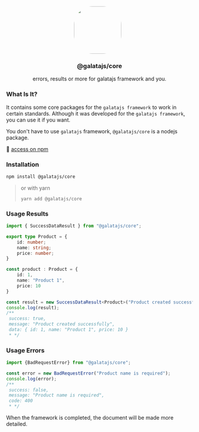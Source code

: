 <p align="center">
<br>
<img src="https://avatars.githubusercontent.com/u/108695351?v=4" width="128" height="128" style="border-radius: 50px; margin-right: 10px;" />
</p>
<h3 align="center">@galatajs/core</h3>
<p align="center">
  errors, results or more for galatajs framework and you.
</p>

### What Is It?

It contains some core packages for the ``galatajs framework`` to work in certain standards. Although it was developed for the ``galatajs framework``, you can use it if you want. 

You don't have to use ``galatajs`` framework, `@galatajs/core` is a nodejs package.

🔗 [access on npm](https://www.npmjs.com/package/@galatajs/core)

### Installation

```sh
npm install @galatajs/core
```

> or with yarn
>
> ```
> yarn add @galatajs/core
> ```

### Usage Results

```typescript
import { SuccessDataResult } from "@galatajs/core";

export type Product = {
    id: number;
    name: string;
    price: number;
}

const product : Product = {
    id: 1,
    name: "Product 1",
    price: 10
}

const result = new SuccessDataResult<Product>("Product created successfully", product);
console.log(result);
/**
 success: true,
 message: "Product created successfully",
 data: { id: 1, name: "Product 1", price: 10 }
 * */
```

### Usage Errors

```typescript
import {BadRequestError} from "@galatajs/core";

const error = new BadRequestError("Product name is required");
console.log(error);
/**
 success: false,
 message: "Product name is required",
 code: 400
 * */
```

When the framework is completed, the document will be made more detailed.